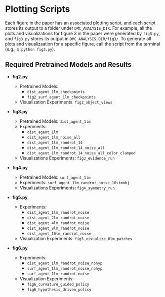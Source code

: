 # Plotting Scripts

Each figure in the paper has an associated plotting script, and each script stores its
output to a folder under `DMC_ANALYSIS_DIR`. For example, all the plots
and visualizations for figure 3 in the paper were generated by `fig3.py`, and `fig3.py`
stores its output in `DMC_ANALYSIS_DIR/fig3/`. To generate all plots and visualizaation
for a specific figure, call the script from the terminal (e.g., `$ python fig3.py`).


## Required Pretrained Models and Results

- **fig2.py**
  - Pretrained Models:
    - `dist_agent_1lm_checkpoints`
    - `fig2_surf_agent_1lm_checkpoints`
  - Visualization Experiments:  `fig2_object_views`

- **fig3.py**
  - Pretrained Models: `dist_agent_1lm`
  - Experiments: 
    - `dist_agent_1lm`
    - `dist_agent_1lm_noise_all`
    - `dist_agent_1lm_randrot_14`
    - `dist_agent_1lm_randrot_14_noise_all`
    - `dist_agent_1lm_randrot_14_noise_all_color_clamped`
   - Visualizations Experiments: `fig3_evidence_run`

- **fig4.py**
  - Pretrained Models: `surf_agent_1lm`
  - Experiments: `surf_agent_1lm_randrot_noise_10simobj`
  - Visualizations Experiments: `fig4_symmetry_run`

- **fig5.py**
  - Experiments: 
    - `dist_agent_1lm_randrot_noise`
    - `dist_agent_2lm_randrot_noise`
    - `dist_agent_4lm_randrot_noise`
    - `dist_agent_8lm_randrot_noise`
    - `dist_agent_16lm_randrot_noise`  
  - Visualization Experiments: `fig5_visualize_8lm_patches`

- **fig6.py**
  - Experiments:
    - `dist_agent_1lm_randrot_noise_nohyp`
    - `surf_agent_1lm_randrot_noise_nohyp`
    - `surf_agent_1lm_randrot_noise`  
  - Visualization Experiments:
    - `fig6_curvature_guided_policy`
    - `fig6_hypothesis_driven_policy`


